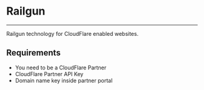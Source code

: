 # Railgun
---
Railgun technology for CloudFlare enabled websites.

## Requirements
+ You need to be a CloudFlare Partner
+ CloudFlare Partner API Key
+ Domain name key inside partner portal
